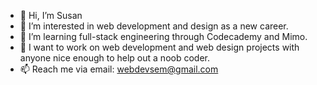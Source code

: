 - 👋 Hi, I’m Susan 
- 👀 I’m interested in web development and design as a new career.  
- 🌱 I’m learning full-stack engineering through Codecademy and Mimo.
- 💞️ I want to work on web development and web design projects with anyone nice enough to help out a noob coder.  
- 📫 Reach me via email: webdevsem@gmail.com 

